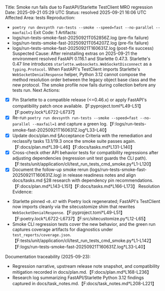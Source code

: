 Title: Smoke run fails due to FastAPI/Starlette TestClient MRO regression
Date: 2025-09-21 05:29 UTC
Status: resolved 2025-09-21 16:06 UTC
Affected Area: tests
Reproduction:
  - `poetry run devsynth run-tests --smoke --speed=fast --no-parallel --maxfail=1`
Exit Code: 1
Artifacts:
  - logs/run-tests-smoke-fast-20250921T052856Z.log (pre-fix failure)
  - logs/run-tests-smoke-fast-20250921T054207Z.log (pre-fix failure)
  - logs/run-tests-smoke-fast-20250921T160631Z.log (post-fix success)
Suspected Cause: After reinstalling extras on 2025-09-21 the environment resolved FastAPI 0.116.1 and Starlette 0.47.3. Starlette's 0.47 line introduces `starlette.websockets.WebSocketDisconnect` as a `typing.Protocol`. When FastAPI's TestClient imports Starlette's `WebSocketDenialResponse` helper, Python 3.12 cannot compose the method resolution order between the legacy object base class and the new protocol. The smoke profile now fails during collection before any tests run.
Next Actions:
  - [x] Pin Starlette to a compatible release (<=0.46.x) or apply FastAPI's compatibility patch once available.【F:pyproject.toml†L49-L51】【F:poetry.lock†L6722-L6737】
  - [x] Re-run `poetry run devsynth run-tests --smoke --speed=fast --no-parallel --maxfail=1` and capture a green log.【F:logs/run-tests-smoke-fast-20250921T160631Z.log†L33-L40】
  - [x] Update docs/plan.md §Acceptance Criteria with the remediation and reclassify tasks 13.1/19.3 once the smoke suite passes again.【F:docs/plan.md†L39-L46】【F:docs/tasks.md†L131-L140】
  - [x] Cross-check other API behavior tests for compatibility regressions after adjusting dependencies (regression unit test guards the CLI path).【F:tests/unit/application/cli/test_run_tests_cmd_smoke.py†L1-L120】
  - [x] Document the follow-up smoke rerun (logs/run-tests-smoke-fast-20250921T160631Z.log) in release readiness notes and align docs/tasks.md §28 research with dependency pin recommendations.【F:docs/plan.md†L143-L151】【F:docs/tasks.md†L166-L173】
Resolution Evidence:
  - Starlette pinned `<0.47` with Poetry lock regenerated; FastAPI's TestClient now imports cleanly via the sitecustomize shim that rewrites `WebSocketDenialResponse`.【F:pyproject.toml†L49-L51】【F:poetry.lock†L6722-L6737】【F:src/sitecustomize.py†L12-L65】
  - Smoke CLI regression tests cover the new behavior, and the green run captures coverage artifacts for diagnostics under `test_reports/coverage.json`.【F:tests/unit/application/cli/test_run_tests_cmd_smoke.py†L1-L142】【F:logs/run-tests-smoke-fast-20250921T160631Z.log†L33-L40】

Documentation traceability (2025-09-23):
  - Regression narrative, upstream release note snapshot, and compatibility mitigation recorded in docs/plan.md.【F:docs/plan.md†L168-L236】
  - Research log summarizing FastAPI/Starlette Python 3.12 findings captured in docs/task_notes.md.【F:docs/task_notes.md†L208-L221】
